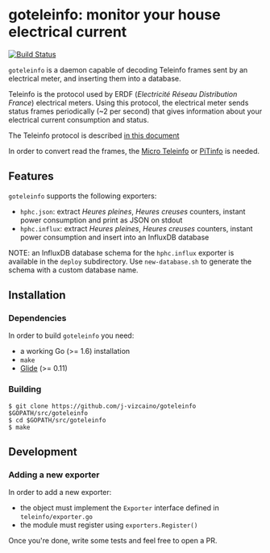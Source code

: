 # goteleinfo: monitor your house electrical current

[![Build Status](https://travis-ci.org/j-vizcaino/goteleinfo.svg)](https://travis-ci.org/j-vizcaino/goteleinfo)

`goteleinfo` is a daemon capable of decoding Teleinfo frames sent by an electrical meter,
and inserting them into a database.

Teleinfo is the protocol used by ERDF (*Electricité Réseau Distribution France*) electrical meters. Using this
protocol, the electrical meter sends status frames periodically (~2 per second) that gives
information about your electrical current consumption and status.

The Teleinfo protocol is described [in this document](https://www.enedis.fr/sites/default/files/Enedis-NOI-CPT_02E.pdf)

In order to convert read the frames, the [Micro Teleinfo](https://www.tindie.com/products/Hallard/micro-teleinfo-v11/) or [PiTinfo](https://www.tindie.com/products/Hallard/pitinfo/) is needed.


## Features

`goteleinfo` supports the following exporters:

* `hphc.json`: extract *Heures pleines*, *Heures creuses* counters, instant power consumption and print as JSON on stdout
* `hphc.influx`: extract *Heures pleines*, *Heures creuses* counters, instant power consumption and insert into an InfluxDB database

NOTE: an InfluxDB database schema for the `hphc.influx` exporter is available in the `deploy` subdirectory. Use `new-database.sh` to generate the schema with a custom database name.


## Installation

### Dependencies

In order to build `goteleinfo` you need:

* a working Go (>= 1.6) installation
* `make`
* [Glide](https://glide.sh) (>= 0.11)


### Building

```shell
$ git clone https://github.com/j-vizcaino/goteleinfo $GOPATH/src/goteleinfo
$ cd $GOPATH/src/goteleinfo
$ make
```

## Development

### Adding a new exporter

In order to add a new exporter:

* the object must implement the `Exporter` interface defined in `teleinfo/exporter.go`
* the module must register using `exporters.Register()`

Once you're done, write some tests and feel free to open a PR.

